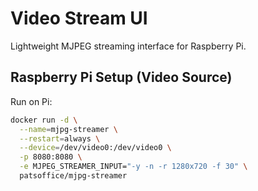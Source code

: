 # Video Stream UI

Lightweight MJPEG streaming interface for Raspberry Pi.

## Raspberry Pi Setup (Video Source)
Run on Pi:
```bash
docker run -d \
  --name=mjpg-streamer \
  --restart=always \
  --device=/dev/video0:/dev/video0 \
  -p 8080:8080 \
  -e MJPEG_STREAMER_INPUT="-y -n -r 1280x720 -f 30" \
  patsoffice/mjpg-streamer

